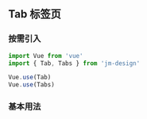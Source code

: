## Tab 标签页

### 按需引入

```javascript
import Vue from 'vue'
import { Tab, Tabs } from 'jm-design'

Vue.use(Tab)
Vue.use(Tabs)
```

### 基本用法